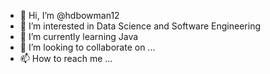 - 👋 Hi, I’m @hdbowman12
- 👀 I’m interested in Data Science and Software Engineering
- 🌱 I’m currently learning Java
- 💞️ I’m looking to collaborate on ...
- 📫 How to reach me ...

<!---
hdbowman12/hdbowman12 is a ✨ special ✨ repository because its `README.md` (this file) appears on your GitHub profile.
You can click the Preview link to take a look at your changes.
--->
